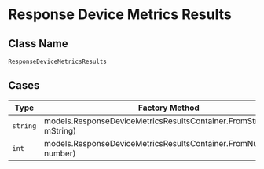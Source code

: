 
# Response Device Metrics Results

## Class Name

`ResponseDeviceMetricsResults`

## Cases

| Type | Factory Method |
|  --- | --- |
| `string` | models.ResponseDeviceMetricsResultsContainer.FromString(string mString) |
| `int` | models.ResponseDeviceMetricsResultsContainer.FromNumber(int number) |

